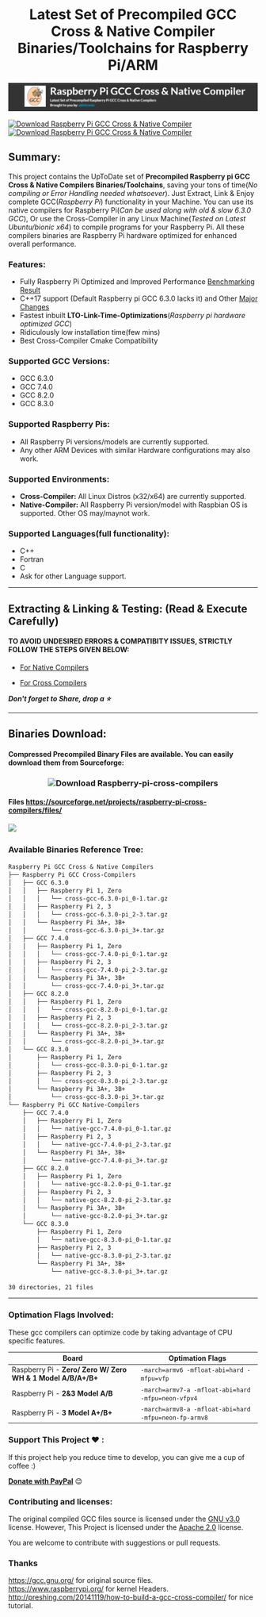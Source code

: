 <h1 align="center">Latest Set of Precompiled GCC Cross & Native Compiler Binaries/Toolchains for Raspberry Pi/ARM</h1> 

<img alt="Main Logo" src="https://raw.githubusercontent.com/abhiTronix/Imbakup/master/Images/CCNC.png">

<a href="https://sourceforge.net/p/raspberry-pi-cross-compilers/"><img alt="Download Raspberry Pi GCC Cross & Native Compiler" src="https://sourceforge.net/sflogo.php?type=17&group_id=3021982" width=200></a> [![Download Raspberry Pi GCC Cross & Native Compiler](https://img.shields.io/sourceforge/dm/raspberry-pi-cross-compilers.svg)](https://sourceforge.net/projects/raspberry-pi-cross-compilers/files/latest/download) 
## Summary:
This project contains the UpToDate set of **Precompiled Raspberry pi GCC Cross & Native Compilers Binaries/Toolchains**, saving your tons of time(*No compiling or Error Handling needed whatsoever*). Just Extract, Link & Enjoy complete GCC(*Raspberry Pi*) functionality in your Machine. You can use its native compilers for Raspberry Pi(*Can be used along with old & slow 6.3.0 GCC*), Or use the Cross-Compiler in any Linux Machine(*Tested on Latest Ubuntu/bionic x64*) to compile programs for your Raspberry Pi. All these compilers binaries are Raspberry Pi hardware optimized for enhanced overall performance. 

### Features:
- Fully Raspberry Pi Optimized and Improved Performance [Benchmarking Result](https://www.phoronix.com/scan.php?page=article&item=gcc-81-benchmarks&num=1)
- C++17 support (Default Raspberry pi GCC 6.3.0 lacks it) and Other [Major Changes](https://www.gnu.org/software/gcc/gcc-8/changes.html)
- Fastest inbuilt **LTO-Link-Time-Optimizations**(*Raspberry pi hardware optimized GCC*)
- Ridiculously low installation time(few mins)
- Best Cross-Compiler Cmake Compatibility

### Supported GCC Versions:
- GCC 6.3.0
- GCC 7.4.0
- GCC 8.2.0
- GCC 8.3.0

### Supported Raspberry Pis:
- All Raspberry Pi versions/models are currently supported. 
- Any other ARM Devices with similar Hardware configurations may also work.

### Supported Environments:
- **Cross-Compiler:** All Linux Distros (x32/x64) are currently supported.
- **Native-Compiler:** All Raspberry Pi version/model with Raspbian OS is supported. Other OS may/maynot work.

### Supported Languages(full functionality):
- C++
- Fortran
- C
- Ask for other Language support.

---

## Extracting & Linking & Testing: (Read & Execute Carefully)

#### **TO AVOID UNDESIRED ERRORS & COMPATIBITY ISSUES, STRICTLY FOLLOW THE STEPS GIVEN BELOW:** 

- [For Native Compilers](https://github.com/abhiTronix/raspberry-pi-cross-compilers/wiki/Native-Compiler:-Linking-&-Testing-Instructions)

- [For Cross Compilers](https://github.com/abhiTronix/raspberry-pi-cross-compilers/wiki/Cross-Compiler:-Linking-&-Testing-Instructions)

***Don't forget to Share, drop a :star:***

---

## Binaries Download:

#### Compressed Precompiled Binary Files are available. You can easily download them from **Sourceforge**: 
<h3 align=center href="https://sourceforge.net/projects/raspberry-pi-cross-compilers/files"><img alt="Download Raspberry-pi-cross-compilers" src="https://a.fsdn.com/con/app/sf-download-button"></h3>

#### Files https://sourceforge.net/projects/raspberry-pi-cross-compilers/files/  

![](https://github.com/abhiTronix/raspberry-pi-cross-compilers/blob/master/Images/Binaries.png)

### Available Binaries Reference Tree:
```shell
Raspberry Pi GCC Cross & Native Compilers
├── Raspberry Pi GCC Cross-Compilers
│   ├── GCC 6.3.0
│   │   ├── Raspberry Pi 1, Zero
│   │   │   └── cross-gcc-6.3.0-pi_0-1.tar.gz
│   │   ├── Raspberry Pi 2, 3
│   │   │   └── cross-gcc-6.3.0-pi_2-3.tar.gz
│   │   └── Raspberry Pi 3A+, 3B+
│   │       └── cross-gcc-6.3.0-pi_3+.tar.gz
│   ├── GCC 7.4.0
│   │   ├── Raspberry Pi 1, Zero
│   │   │   └── cross-gcc-7.4.0-pi_0-1.tar.gz
│   │   ├── Raspberry Pi 2, 3
│   │   │   └── cross-gcc-7.4.0-pi_2-3.tar.gz
│   │   └── Raspberry Pi 3A+, 3B+
│   │       └── cross-gcc-7.4.0-pi_3+.tar.gz
│   ├── GCC 8.2.0
│   │   ├── Raspberry Pi 1, Zero
│   │   │   └── cross-gcc-8.2.0-pi_0-1.tar.gz
│   │   ├── Raspberry Pi 2, 3
│   │   │   └── cross-gcc-8.2.0-pi_2-3.tar.gz
│   │   └── Raspberry Pi 3A+, 3B+
│   │       └── cross-gcc-8.2.0-pi_3+.tar.gz
│   └── GCC 8.3.0
│       ├── Raspberry Pi 1, Zero
│       │   └── cross-gcc-8.3.0-pi_0-1.tar.gz
│       ├── Raspberry Pi 2, 3
│       │   └── cross-gcc-8.3.0-pi_2-3.tar.gz
│       └── Raspberry Pi 3A+, 3B+
│           └── cross-gcc-8.3.0-pi_3+.tar.gz
└── Raspberry Pi GCC Native-Compilers
    ├── GCC 7.4.0
    │   ├── Raspberry Pi 1, Zero
    │   │   └── native-gcc-7.4.0-pi_0-1.tar.gz
    │   ├── Raspberry Pi 2, 3
    │   │   └── native-gcc-7.4.0-pi_2-3.tar.gz
    │   └── Raspberry Pi 3A+, 3B+
    │       └── native-gcc-7.4.0-pi_3+.tar.gz
    ├── GCC 8.2.0
    │   ├── Raspberry Pi 1, Zero
    │   │   └── native-gcc-8.2.0-pi_0-1.tar.gz
    │   ├── Raspberry Pi 2, 3
    │   │   └── native-gcc-8.2.0-pi_2-3.tar.gz
    │   └── Raspberry Pi 3A+, 3B+
    │       └── native-gcc-8.2.0-pi_3+.tar.gz
    └── GCC 8.3.0
        ├── Raspberry Pi 1, Zero
        │   └── native-gcc-8.3.0-pi_0-1.tar.gz
        ├── Raspberry Pi 2, 3
        │   └── native-gcc-8.3.0-pi_2-3.tar.gz
        └── Raspberry Pi 3A+, 3B+
            └── native-gcc-8.3.0-pi_3+.tar.gz

30 directories, 21 files

```
---

### Optimation Flags Involved:
These gcc compilers can optimize code by taking advantage of CPU specific features. 

|Board|Optimation Flags|
|---|---|
|Raspberry Pi - **Zero/ Zero W/ Zero WH & 1 Model A/B/A+/B+**|`-march=armv6 -mfloat-abi=hard -mfpu=vfp`|
|Raspberry Pi - **2&3 Model A/B**|`-march=armv7-a -mfloat-abi=hard -mfpu=neon-vfpv4`|
|Raspberry Pi - **3 Model A+/B+**|`-march=armv8-a -mfloat-abi=hard -mfpu=neon-fp-armv8`|

### Support This Project :heart: :

If this project help you reduce time to develop, you can give me a cup of coffee :)

[**Donate with PayPal**](https://paypal.me/AbhiTronix?locale.x=en_GB) :blush:


### Contributing and licenses:
The original compiled GCC files source is licensed under the [GNU v3.0](https://www.gnu.org/licenses/gpl-3.0.en.html) license. However, This Project is licensed under the [Apache 2.0](https://github.com/abhiTronix/raspberry-pi-cross-compilers/blob/master/LICENSE) license.

You are welcome to contribute with suggestions or pull requests.
 
### Thanks
https://gcc.gnu.org/ for original source files.   
https://www.raspberrypi.org/ for kernel Headers.   
http://preshing.com/20141119/how-to-build-a-gcc-cross-compiler/ for nice tutorial.   
